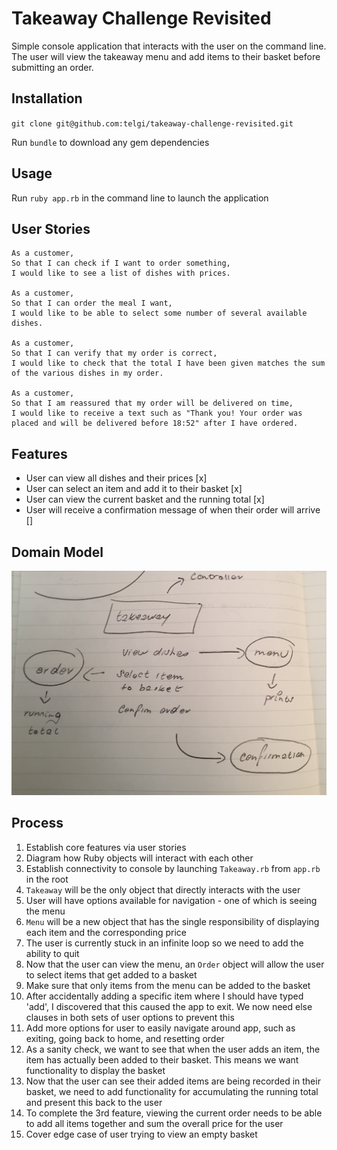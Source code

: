 # Takeaway Challenge Revisited

Simple console application that interacts with the user on the command line. The
user will view the takeaway menu and add items to their basket before submitting
an order.

## Installation

`git clone git@github.com:telgi/takeaway-challenge-revisited.git`

Run `bundle` to download any gem dependencies

## Usage

Run `ruby app.rb` in the command line to launch the application

## User Stories

```
As a customer,
So that I can check if I want to order something,
I would like to see a list of dishes with prices.

As a customer,
So that I can order the meal I want,
I would like to be able to select some number of several available dishes.

As a customer,
So that I can verify that my order is correct,
I would like to check that the total I have been given matches the sum of the various dishes in my order.

As a customer,
So that I am reassured that my order will be delivered on time,
I would like to receive a text such as "Thank you! Your order was placed and will be delivered before 18:52" after I have ordered.
```

## Features

* User can view all dishes and their prices [x]
* User can select an item and add it to their basket [x]
* User can view the current basket and the running total [x]
* User will receive a confirmation message of when their order will arrive []

## Domain Model

![alt text](assets/images/domain_model.jpg)

## Process

1) Establish core features via user stories
2) Diagram how Ruby objects will interact with each other
3) Establish connectivity to console by launching `Takeaway.rb` from `app.rb` in the root
4) `Takeaway` will be the only object that directly interacts with the user
5) User will have options available for navigation - one of which is seeing the menu
6) `Menu` will be a new object that has the single responsibility of displaying each item and the corresponding price
7) The user is currently stuck in an infinite loop so we need to add the ability to quit
8) Now that the user can view the menu, an `Order` object will allow the user to select items that get added to a basket
9) Make sure that only items from the menu can be added to the basket
10) After accidentally adding a specific item where I should have typed 'add', I discovered that this caused the app to exit. We now need else clauses in both sets of user options to prevent this
11) Add more options for user to easily navigate around app, such as exiting, going back to home, and resetting order
12) As a sanity check, we want to see that when the user adds an item, the item has actually been added to their basket. This means we want functionality to display the basket
13) Now that the user can see their added items are being recorded in their basket, we need to add functionality for accumulating the running total and present this back to the user
14) To complete the 3rd feature, viewing the current order needs to be able to add all items together and sum the overall price for the user
15) Cover edge case of user trying to view an empty basket
